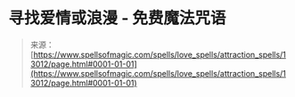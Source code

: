 <!--yml

category: 未分类

date: 2024-06-12 18:51:08

-->

# 寻找爱情或浪漫 - 免费魔法咒语

> 来源：[https://www.spellsofmagic.com/spells/love_spells/attraction_spells/13012/page.html#0001-01-01](https://www.spellsofmagic.com/spells/love_spells/attraction_spells/13012/page.html#0001-01-01)

